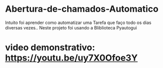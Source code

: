 # Abertura-de-chamados-Automatico
 Intuito foi aprender como automatizar uma Tarefa que faço todo os dias diversas vezes..
 Neste projeto foi usando a Bliblioteca Pyautogui
# video demonstrativo: https://youtu.be/uy7X0Ofoe3Y
